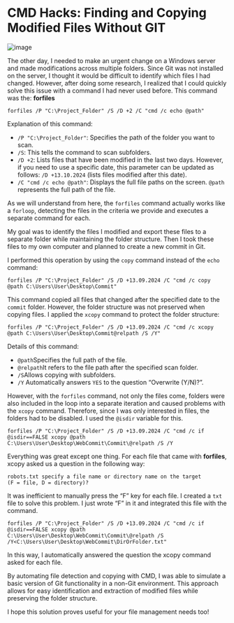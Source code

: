 CMD Hacks: Finding and Copying Modified Files Without GIT
=========================================================


![image](https://miro.medium.com/v2/resize:fit:1400/format:webp/1*3dWbNPtG8s2aDMLbod7Dgg@2x.png)

The other day, I needed to make an urgent change on a Windows server and made modifications across multiple folders. Since Git was not installed on the server, I thought it would be difficult to identify which files I had changed. However, after doing some research, I realized that I could quickly solve this issue with a command I had never used before. This command was the: **forfiles**

```
forfiles /P "C:\Project_Folder" /S /D +2 /C "cmd /c echo @path"
```

Explanation of this command:

*   `/P "C:\Project_Folder"`: Specifies the path of the folder you want to scan.
*   `/S`: This tells the command to scan subfolders.
*   `/D +2`: Lists files that have been modified in the last two days. However, if you need to use a specific date, this parameter can be updated as follows: `/D +13.10.2024` (lists files modified after this date).
*   `/C "cmd /c echo @path"`: Displays the full file paths on the screen. `@path` represents the full path of the file.

As we will understand from here, the `forfiles` command actually works like a `forloop`, detecting the files in the criteria we provide and executes a separate command for each.

My goal was to identify the files I modified and export these files to a separate folder while maintaining the folder structure. Then I took these files to my own computer and planned to create a new commit in Git.

I performed this operation by using the `copy` command instead of the `echo` command:

```
forfiles /P "C:\Project_Folder" /S /D +13.09.2024 /C "cmd /c copy @path C:\Users\User\Desktop\Commit"
```

This command copied all files that changed after the specified date to the `commit` folder. However, the folder structure was not preserved when copying files. I applied the `xcopy` command to protect the folder structure:

```
forfiles /P "C:\Project_Folder" /S /D +13.09.2024 /C "cmd /c xcopy @path C:\Users\User\Desktop\Commit@relpath /S /Y"
```

Details of this command:

*   `@path`Specifies the full path of the file.
*   `@relpath`It refers to the file path after the specified scan folder.
*   `/S`Allows copying with subfolders.
*   `/Y` Automatically answers `YES` to the question “Overwrite (Y/N)?”.

However, with the `forfiles` command, not only the files come, folders were also included in the loop into a separate iteration and caused problems with the `xcopy` command. Therefore, since I was only interested in files, the folders had to be disabled. I used the `@isdir` variable for this.

```
forfiles /P "C:\Project_Folder" /S /D +13.09.2024 /C "cmd /c if @isdir==FALSE xcopy @path C:\Users\User\Desktop\WebCommit\Commit\@relpath /S /Y
```

Everything was great except one thing. For each file that came with **forfiles**, xcopy asked us a question in the following way:

```
robots.txt specify a file name or directory name on the target
(F = file, D = directory)?
```

It was inefficient to manually press the “F” key for each file. I created a `txt` file to solve this problem. I just wrote “F” in it and integrated this file with the command.

```
forfiles /P "C:\Project_Folder" /S /D +13.09.2024 /C "cmd /c if @isdir==FALSE xcopy @path C:\Users\User\Desktop\WebCommit\Commit\@relpath /S /Y<C:\Users\User\Desktop\WebCommit\DirOrFolder.txt"
```

In this way, I automatically answered the question the xcopy command asked for each file.

By automating file detection and copying with CMD, I was able to simulate a basic version of Git functionality in a non-Git environment. This approach allows for easy identification and extraction of modified files while preserving the folder structure.

I hope this solution proves useful for your file management needs too!
